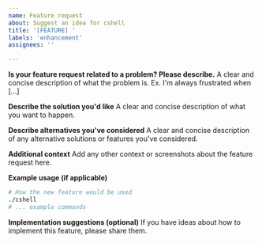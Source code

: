 ```yaml
---
name: Feature request
about: Suggest an idea for cshell
title: '[FEATURE] '
labels: 'enhancement'
assignees: ''

---
```


**Is your feature request related to a problem? Please describe.**
A clear and concise description of what the problem is. Ex. I'm always frustrated when [...]

**Describe the solution you'd like**
A clear and concise description of what you want to happen.

**Describe alternatives you've considered**
A clear and concise description of any alternative solutions or features you've considered.

**Additional context**
Add any other context or screenshots about the feature request here.

**Example usage (if applicable)**
```bash
# How the new feature would be used
./cshell
# ... example commands
```

**Implementation suggestions (optional)**
If you have ideas about how to implement this feature, please share them.
